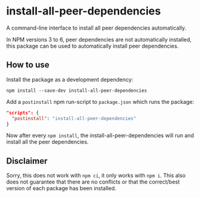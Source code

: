 # install-all-peer-dependencies

A command-line interface to install all peer dependencies automatically.

In NPM versions 3 to 6, peer dependencies are not automatically installed, this package can be used to automatically install peer dependencies.

## How to use

Install the package as a development dependency:
```
npm install --save-dev install-all-peer-dependencies
```

Add a `postinstall` npm run-script to `package.json` which runs the package:
```json
"scripts": {
  "postinstall": "install-all-peer-dependencies"
}
```

Now after every `npm install`, the install-all-peer-dependencies will run and install all the peer dependencies.


## Disclaimer

Sorry, this does not work with `npm ci`, it only works with `npm i`.
This also does not guarantee that there are no conflicts or that the correct/best version of each package has been installed.
